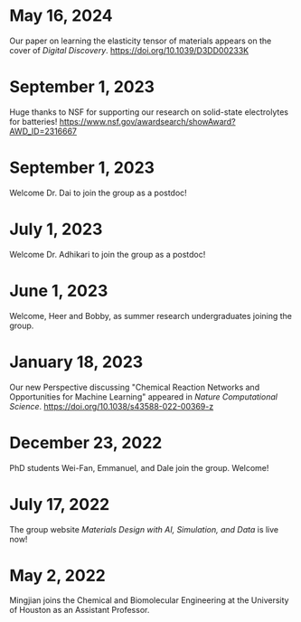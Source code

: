 # May 16, 2024
Our paper on learning the elasticity tensor of materials appears on the cover of _Digital Discovery_. https://doi.org/10.1039/D3DD00233K

# September 1, 2023
Huge thanks to NSF for supporting our research on solid-state electrolytes for batteries! https://www.nsf.gov/awardsearch/showAward?AWD_ID=2316667

# September 1, 2023
Welcome Dr. Dai to join the group as a postdoc!

# July 1, 2023
Welcome Dr. Adhikari to join the group as a postdoc!

# June 1, 2023
Welcome, Heer and Bobby, as summer research undergraduates joining the group.

# January 18, 2023
Our new Perspective discussing "Chemical Reaction Networks and Opportunities for Machine Learning" appeared in _Nature Computational Science_. https://doi.org/10.1038/s43588-022-00369-z

# December 23, 2022
PhD students Wei-Fan, Emmanuel, and Dale join the group. Welcome!

# July 17, 2022
The group website _Materials Design with AI, Simulation, and Data_ is live now!

# May 2, 2022
Mingjian joins the Chemical and Biomolecular Engineering at the University of Houston as an Assistant Professor.
